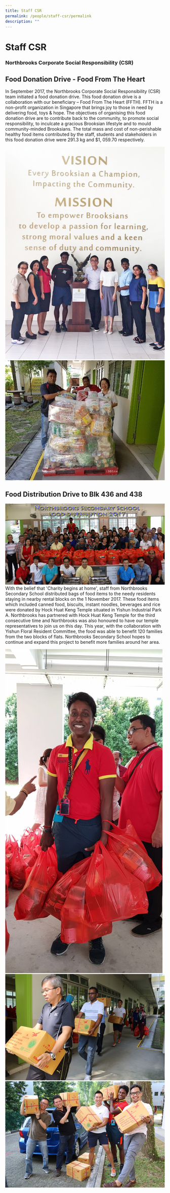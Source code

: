 ```yaml
---
title: Staff CSR
permalink: /people/staff-csr/permalink
description: ""
---
```

Staff CSR
=========

### Northbrooks Corporate Social Responsibility (CSR)

Food Donation Drive - Food From The Heart
-----------------------------------------

In September 2017, the Northbrooks Corporate Social Responsibility (CSR) team initiated a food donation drive. This food donation drive is a collaboration with our beneficiary – Food From The Heart (FFTH). FFTH is a non-profit organization in Singapore that brings joy to those in need by delivering food, toys & hope. The objectives of organising this food donation drive are to contribute back to the community, to promote social responsibility, to inculcate a gracious Brooksian lifestyle and to mould community-minded Brooksians. The total mass and cost of non-perishable healthy food items contributed by the staff, students and stakeholders in this food donation drive were 291.3 kg and $1, 059.70 respectively.

![](/images/CSR_1.jpeg) ![](/images/CSR_2.jpeg)

Food Distribution Drive to Blk 436 and 438
------------------------------------------
![](/images/CSR_4.jpeg)
With the belief that 'Charity begins at home', staff from Northbrooks Secondary School distributed bags of food items to the needy residents staying in nearby rental blocks on the 1 November 2017. These food items which included canned food, biscuits, instant noodles, beverages and rice were donated by Hock Huat Keng Temple situated in Yishun Industrial Park A. Northbrooks has partnered with Hock Huat Keng Temple for the third consecutive time and Northbrooks was also honoured to have our temple representatives to join us on this day. This year, with the collaboration with Yishun Floral Resident Committee, the food was able to benefit 120 families from the two blocks of flats. Northbrooks Secondary School hopes to continue and expand this project to benefit more families around her area.

![](/images/CSR_5.jpeg) ![](/images/CSR_6.jpeg) ![](/images/CSR_7.jpeg)